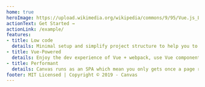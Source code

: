 ```yaml
---
home: true
heroImage: https://upload.wikimedia.org/wikipedia/commons/9/95/Vue.js_Logo_2.svg
actionText: Get Started →
actionLink: /example/
features:
- title: Low code
  details: Minimal setup and simplify project structure to help you to focus on writing just the bussiness logic.
- title: Vue-Powered
  details: Enjoy the dev experience of Vue + webpack, use Vue components.
- title: Performant
  details: Canvas runs as an SPA which mean you only gets once a page reload.
footer: MIT Licensed | Copyright © 2019 - Canvas
---
```

